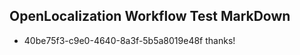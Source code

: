 ## OpenLocalization Workflow Test MarkDown
* 40be75f3-c9e0-4640-8a3f-5b5a8019e48f thanks!

<!--HONumber=Aug16_HO3-->


